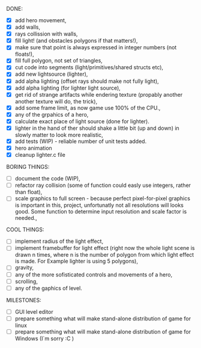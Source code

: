  DONE:
 - [x] add hero movement,
 - [x] add walls,
 - [x] rays collission with walls,
 - [x] fill light! (and obstacles polygons if that matters!),
 - [x] make sure that point is always expressed in integer numbers (not floats!),
 - [x] fill full polygon, not set of triangles,
 - [x] cut code into segments (light/primitives/shared structs etc),
 - [x] add new lightsource (lighter),
 - [x] add alpha lighting (offset rays should make not fully light),
 - [x] add alpha lighting (for lighter light source),
 - [x] get rid of strange artifacts while endering texture (propably another another texture will do,
   the trick),
 - [x] add some frame limit, as now game use 100% of the CPU.,
 - [x] any of the grpahics of a hero,
 - [x] calculate exact place of light source (done for lighter).
 - [x] lighter in the hand of ther should shake a little bit (up and down) in slowly matter to look more
   realistic,
 - [x] add tests (WIP) - reliable number of unit tests added.
 - [x] hero animation
 - [x] cleanup lighter.c file

 BORING THINGS:
 - [ ] document the code (WIP),
 - [ ] refactor ray collision (some of function could easly use integers, rather than float),
 - [ ] scale graphics to full screen - because perfect pixel-for-pixel graphics is important in
   this, project, unfortunatly not all resolutions will looks good. Some function to determine input
   resolution and scale factor is needed.,

 COOL THINGS:
 - [ ] implement radius of the light effect,
 - [ ] implement framebuffer for light effect (right now the whole light scene is drawn n times,
   where n is the number of polygon from which light effect is made. For Example lighter is using 5
   polygons),
 - [ ] gravity,
 - [ ] any of the more sofisticated controls and movements of a hero,
 - [ ] scrolling,
 - [ ] any of the gaphics of level.

 MILESTONES:
 - [ ] GUI level editor
 - [ ] prepare something what will make stand-alone distribution of game for linux
 - [ ] prepare something what will make stand-alone distribution of game for Windows (I`m sorry :C )
